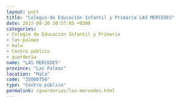 ```yaml
---
layout: post
title: "Colegio de Educación Infantil y Primaria LAS MERCEDES"
date: 2017-09-20 20:57:05 +0200
categories:
- Colegio de Educación Infantil y Primaria
- las-palmas
- mala
- Centro público
- guarderia
name: "LAS MERCEDES"
province: "Las Palmas"
location: "Mala"
code: "35000756"
type: "Centro público"
permalink: /guarderias/las-mercedes.html
---
```


